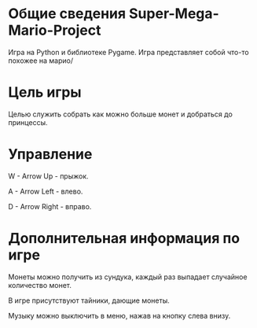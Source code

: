 # Общие сведения Super-Mega-Mario-Project 
Игра на Python и библиотеке Pygame.
Игра представляет собой что-то похожее на марио/

# Цель игры
Целью служить собрать как можно больше монет и добраться до принцессы.

# Управление
W - Arrow Up - прыжок.

A - Arrow Left - влево.

D - Arrow Right - вправо.

# Дополнительная информация по игре
Монеты можно получить из сундука, каждый раз выпадает случайное количество монет. 

В игре присутствуют тайники, дающие монеты.

Музыку можно выключить в меню, нажав на кнопку слева внизу.
